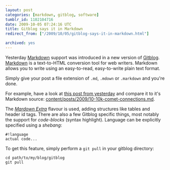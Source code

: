 ```yaml
---
layout: post
categories: [markdown, gitblog, software]
tumblr_id: 1102104716  
date: 2009-10-05 07:24:16 UTC
title: Gitblog says it in Markdown
redirect_from: ["/2009/10/05/gitblog-says-it-in-markdown.html"]

archived: yes
---
```


Yesterday [Markdown](http://daringfireball.net/projects/markdown/) support was introduced in a new version of [Gitblog](http://gitblog.se/). [Markdown](http://daringfireball.net/projects/markdown/) is a text-to-HTML conversion tool for web writers. Markdown allows you to write using an easy-to-read, easy-to-write plain text format.

Simply give your post a file extension of `.md`, `.mdown` or `.markdown` and you're done.

For example, have a look at [this post from yesterday](http://rsms.me/2009/10/05/10k-comet-connections.html) and compare it to it's Markdown source: [content/posts/2009/10-10k-comet-connections.md](http://hunch.se/stuff/hunch-digest-blog-archive/posts/2009/10-10k-comet-connections.md).

The *[Mardown Extra](http://michelf.com/projects/php-markdown/extra/)* flavour is used, adding structures like tables and header id tags. There are also a few Gitblog specific things, most notably the support for *code-blocks* (syntax highlight). Language can be explicitly specified using a *shebang*:

    #!language
    actual code...

To get this feature, simply perform a `git pull` in your gitblog directory:

    cd path/to/my/blog/gitblog
    git pull
